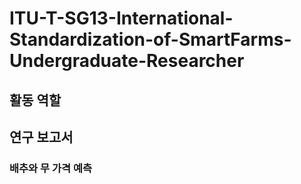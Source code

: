 # ITU-T-SG13-International-Standardization-of-SmartFarms-Undergraduate-Researcher

## 활동 역할

## 연구 보고서
### 배추와 무 가격 예측
